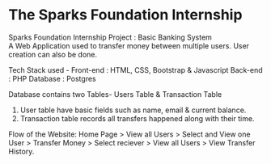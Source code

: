 # The Sparks Foundation Internship
Sparks Foundation Internship Project : Basic Banking System  
A Web Application used to transfer money between multiple users. User creation can also be done.  

Tech Stack used - 
Front-end : HTML, CSS, Bootstrap & Javascript 
Back-end : PHP 
Database : Postgres   

Database contains two Tables- Users Table & Transaction Table 
1. User table have basic fields such as name, email & current balance. 
2. Transaction table records all transfers happened along with their time.  

Flow of the Website: Home Page > View all Users > Select and View one User > Transfer Money > Select reciever > View all Users > View Transfer History.

